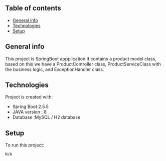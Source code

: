 ## Table of contents
* [General info](#general-info)
* [Technologies](#technologies)
* [Setup](#setup)

## General info
This project is SpringBoot appplication.It contains a product model class, based on this we have a ProductController class, 
ProductServiceClass with the business logic, and ExceptionHandler class.
	
## Technologies
Project is created with:
* Spring Boot:2.5.5
* JAVA version : 8
* Database :MySQL / H2 database
	
## Setup
To run this project:

```
N/A
```
